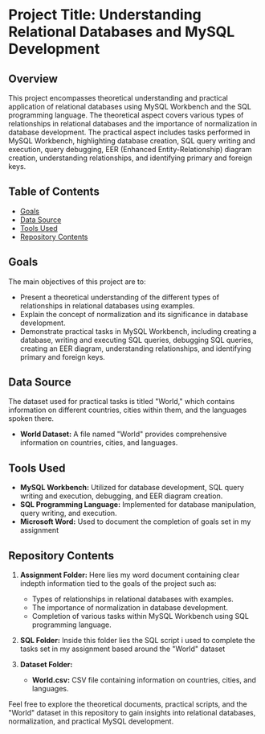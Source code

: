 # Project Title: Understanding Relational Databases and MySQL Development

## Overview
This project encompasses theoretical understanding and practical application of relational databases using MySQL Workbench and the SQL programming language. The theoretical aspect covers various types of relationships in relational databases and the importance of normalization in database development. The practical aspect includes tasks performed in MySQL Workbench, highlighting database creation, SQL query writing and execution, query debugging, EER (Enhanced Entity-Relationship) diagram creation, understanding relationships, and identifying primary and foreign keys.

## Table of Contents
- [Goals](#goals)
- [Data Source](#data-source)
- [Tools Used](#tools-used)
- [Repository Contents](#repository-contents)

## Goals
The main objectives of this project are to:
- Present a theoretical understanding of the different types of relationships in relational databases using examples.
- Explain the concept of normalization and its significance in database development.
- Demonstrate practical tasks in MySQL Workbench, including creating a database, writing and executing SQL queries, debugging SQL queries, creating an EER diagram, understanding relationships, and identifying primary and foreign keys.

## Data Source
The dataset used for practical tasks is titled "World," which contains information on different countries, cities within them, and the languages spoken there.

- **World Dataset:** A file named "World" provides comprehensive information on countries, cities, and languages.

## Tools Used
- **MySQL Workbench:** Utilized for database development, SQL query writing and execution, debugging, and EER diagram creation.
- **SQL Programming Language:** Implemented for database manipulation, query writing, and execution.
- **Microsoft Word:** Used to document the completion of goals set in my assignment

## Repository Contents
1. **Assignment Folder:**
   Here lies my word document containing clear indepth information tied to the goals of the project such as:
   - Types of relationships in relational databases with examples.
   - The importance of normalization in database development.
   - Completion of various tasks within MySQL Workbench using SQL programming language.

2. **SQL Folder:**
   Inside this folder lies the SQL script i used to complete the tasks set in my assignment based around the "World" dataset 
   
3. **Dataset Folder:**
   - **World.csv:** CSV file containing information on countries, cities, and languages.

Feel free to explore the theoretical documents, practical scripts, and the "World" dataset in this repository to gain insights into relational databases, normalization, and practical MySQL development.
